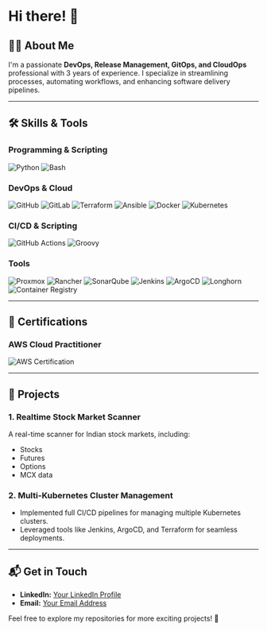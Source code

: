 

<!--
**DarkKing105/DarkKing105** is a ✨ _special_ ✨ repository because its `README.md` (this file) appears on your GitHub profile.

Here are some ideas to get you started:

- 🔭 I’m currently working on ...
- 🌱 I’m currently learning ...
- 👯 I’m looking to collaborate on ...
- 🤔 I’m looking for help with ...
- 💬 Ask me about ...
- 📫 How to reach me: ...
- 😄 Pronouns: ...
- ⚡ Fun fact: ...
-->
# Hi there! 👋

## 👨‍💻 About Me

I'm a passionate **DevOps, Release Management, GitOps, and CloudOps** professional with 3 years of experience. I specialize in streamlining processes, automating workflows, and enhancing software delivery pipelines.

---

## 🛠️ Skills & Tools

### Programming & Scripting

![Python](https://img.shields.io/badge/-Python-3776AB?logo=python&logoColor=white&style=for-the-badge) ![Bash](https://img.shields.io/badge/-Bash-4EAA25?logo=gnu-bash&logoColor=white&style=for-the-badge)

### DevOps & Cloud

![GitHub](https://img.shields.io/badge/-GitHub-181717?logo=github&logoColor=white&style=for-the-badge) ![GitLab](https://img.shields.io/badge/-GitLab-FC6D26?logo=gitlab&logoColor=white&style=for-the-badge) ![Terraform](https://img.shields.io/badge/-Terraform-623CE4?logo=terraform&logoColor=white&style=for-the-badge) ![Ansible](https://img.shields.io/badge/-Ansible-EE0000?logo=ansible&logoColor=white&style=for-the-badge) ![Docker](https://img.shields.io/badge/-Docker-2496ED?logo=docker&logoColor=white&style=for-the-badge) ![Kubernetes](https://img.shields.io/badge/-Kubernetes-326CE5?logo=kubernetes&logoColor=white&style=for-the-badge)

### CI/CD & Scripting

![GitHub Actions](https://img.shields.io/badge/-GitHub_Actions-2088FF?logo=github-actions&logoColor=white&style=for-the-badge) ![Groovy](https://img.shields.io/badge/-Groovy-4298B8?logo=apache-groovy&logoColor=white&style=for-the-badge)

### Tools

![Proxmox](https://img.shields.io/badge/-Proxmox-E57000?logo=proxmox&logoColor=white&style=for-the-badge) ![Rancher](https://img.shields.io/badge/-Rancher-0075A8?logo=rancher&logoColor=white&style=for-the-badge) ![SonarQube](https://img.shields.io/badge/-SonarQube-4E9BCD?logo=sonarqube&logoColor=white&style=for-the-badge) ![Jenkins](https://img.shields.io/badge/-Jenkins-D24939?logo=jenkins&logoColor=white&style=for-the-badge) ![ArgoCD](https://img.shields.io/badge/-ArgoCD-EF7B4D?logo=argo&logoColor=white&style=for-the-badge) ![Longhorn](https://img.shields.io/badge/-Longhorn-EE7624?logo=longhorn&logoColor=white&style=for-the-badge) ![Container Registry](https://img.shields.io/badge/-Container_Registry-3378E6?logo=google-cloud&logoColor=white&style=for-the-badge)

---

## 📜 Certifications

### AWS Cloud Practitioner

![AWS Certification](https://images.credly.com/size/220x220/images/4e73c86f-1e3e-42e6-9f15-9e6836c041c7/AWS_Cloud_Practitioner.png)

---

## 💼 Projects

### 1. Realtime Stock Market Scanner
A real-time scanner for Indian stock markets, including:
- Stocks
- Futures
- Options
- MCX data

### 2. Multi-Kubernetes Cluster Management
- Implemented full CI/CD pipelines for managing multiple Kubernetes clusters.
- Leveraged tools like Jenkins, ArgoCD, and Terraform for seamless deployments.

---

## 📬 Get in Touch

- **LinkedIn:** [Your LinkedIn Profile](https://linkedin.com/in/your-profile)
- **Email:** [Your Email Address](mailto:your-email@example.com)

Feel free to explore my repositories for more exciting projects! 🚀
